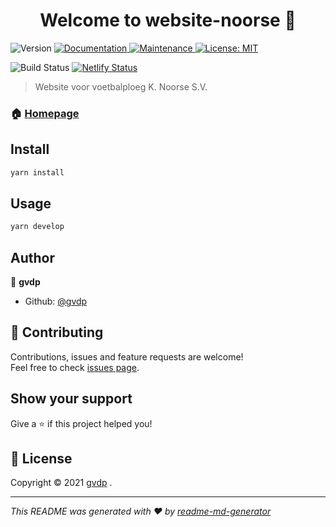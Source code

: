 <h1 align="center">Welcome to website-noorse 👋</h1>
<p>
  <img alt="Version" src="https://img.shields.io/badge/version-0.1.134-blue.svg?cacheSeconds=2592000" />
  <a href="https://github.com/gvdp/noorse-site#readme" target="_blank">
    <img alt="Documentation" src="https://img.shields.io/badge/documentation-yes-brightgreen.svg" />
  </a>
  <a href="https://github.com/gvdp/noorse-site/graphs/commit-activity" target="_blank">
    <img alt="Maintenance" src="https://img.shields.io/badge/Maintained%3F-yes-green.svg" />
  </a>
  <a href="https://github.com/gvdp/noorse-site/blob/master/LICENSE" target="_blank">
    <img alt="License: MIT" src="https://img.shields.io/github/license/gvdp/website-noorse" />
  </a>
</p>
 
![Build Status](https://github.com/knoorsesv/noorse-site/workflows/Noorse%20site%20CI/badge.svg)
[![Netlify Status](https://api.netlify.com/api/v1/badges/cfb311e2-904f-4acb-9937-30e50d59f3ca/deploy-status)](https://app.netlify.com/sites/modest-golick-edc673/deploys)

> Website voor voetbalploeg K. Noorse S.V.

### 🏠 [Homepage](https://www.noorse.be)

## Install

```sh
yarn install
```

## Usage

```sh
yarn develop
```

## Author

👤 **gvdp**

- Github: [@gvdp](https://github.com/gvdp)

## 🤝 Contributing

Contributions, issues and feature requests are welcome!<br />Feel free to check [issues page](https://github.com/gvdp/noorse-site/issues).

## Show your support

Give a ⭐️ if this project helped you!

## 📝 License

Copyright © 2021 [gvdp](https://github.com/gvdp) .<br />

---

_This README was generated with ❤️ by [readme-md-generator](https://github.com/kefranabg/readme-md-generator)_
